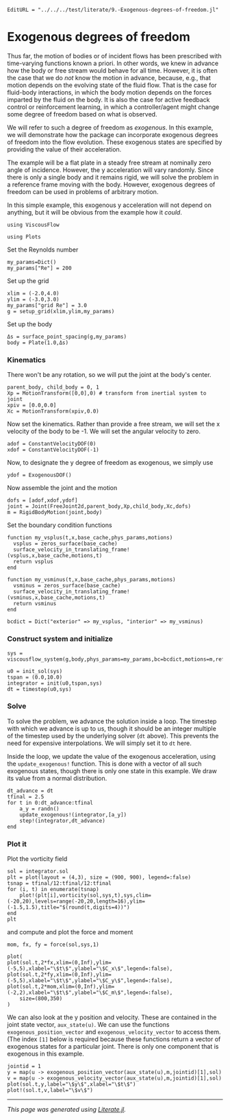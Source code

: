 ```@meta
EditURL = "../../../test/literate/9.-Exogenous-degrees-of-freedom.jl"
```

# Exogenous degrees of freedom

Thus far, the motion of bodies or of incident flows has been prescribed
with time-varying functions known a priori. In other words, we knew
in advance how the body or free stream would behave for all time. However,
it is often the case that we do *not* know the motion in advance, because,
e.g., that motion depends on the evolving state of the fluid flow. That is
the case for fluid-body interactions, in which the body motion depends
on the forces imparted by the fluid on the body. It is also the
case for active feedback control or reinforcement learning, in which
a controller/agent might change some degree of freedom based on what
is observed.

We will refer to such a degree of freedom as *exogenous*. In this example,
we will demonstrate how the package can incorporate exogenous degrees
of freedom into the flow evolution. These exogenous states are specified by providing
the value of their acceleration.

The example will be a flat plate
in a steady free stream at nominally zero angle of incidence. However,
the y acceleration will vary randomly. Since there is only a single body
and it remains rigid, we will solve the problem in a reference frame moving
with the body. However, exogenous degrees of freedom can be used in problems
of arbitrary motion.

In this simple example, this exogenous
y acceleration will not depend on anything, but it will be obvious from the
example how it *could*.

````@example 9.-Exogenous-degrees-of-freedom
using ViscousFlow
````

````@example 9.-Exogenous-degrees-of-freedom
using Plots
````

Set the Reynolds number

````@example 9.-Exogenous-degrees-of-freedom
my_params=Dict()
my_params["Re"] = 200
````

Set up the grid

````@example 9.-Exogenous-degrees-of-freedom
xlim = (-2.0,4.0)
ylim = (-3.0,3.0)
my_params["grid Re"] = 3.0
g = setup_grid(xlim,ylim,my_params)
````

Set up the body

````@example 9.-Exogenous-degrees-of-freedom
Δs = surface_point_spacing(g,my_params)
body = Plate(1.0,Δs)
````

### Kinematics
There won't be any rotation, so we will put the
joint at the body's center.

````@example 9.-Exogenous-degrees-of-freedom
parent_body, child_body = 0, 1
Xp = MotionTransform([0,0],0) # transform from inertial system to joint
xpiv = [0.0,0.0]
Xc = MotionTransform(xpiv,0.0)
````

Now set the kinematics. Rather than provide a free stream, we will set the x velocity of
the body to be -1. We will set the angular velocity to zero.

````@example 9.-Exogenous-degrees-of-freedom
adof = ConstantVelocityDOF(0)
xdof = ConstantVelocityDOF(-1)
````

Now, to designate the y degree of freedom as exogenous, we simply use

````@example 9.-Exogenous-degrees-of-freedom
ydof = ExogenousDOF()
````

Now assemble the joint and the motion

````@example 9.-Exogenous-degrees-of-freedom
dofs = [adof,xdof,ydof]
joint = Joint(FreeJoint2d,parent_body,Xp,child_body,Xc,dofs)
m = RigidBodyMotion(joint,body)
````

Set the boundary condition functions

````@example 9.-Exogenous-degrees-of-freedom
function my_vsplus(t,x,base_cache,phys_params,motions)
  vsplus = zeros_surface(base_cache)
  surface_velocity_in_translating_frame!(vsplus,x,base_cache,motions,t)
  return vsplus
end

function my_vsminus(t,x,base_cache,phys_params,motions)
  vsminus = zeros_surface(base_cache)
  surface_velocity_in_translating_frame!(vsminus,x,base_cache,motions,t)
  return vsminus
end

bcdict = Dict("exterior" => my_vsplus, "interior" => my_vsminus)
````

### Construct system and initialize

````@example 9.-Exogenous-degrees-of-freedom
sys = viscousflow_system(g,body,phys_params=my_params,bc=bcdict,motions=m,reference_body=1);

u0 = init_sol(sys)
tspan = (0.0,10.0)
integrator = init(u0,tspan,sys)
dt = timestep(u0,sys)
````

### Solve
To solve the problem, we advance the solution inside a loop. The timestep
with which we advance is up to us, though it should be an integer multiple
of the timestep used by the underlying solver (`dt` above). This prevents
the need for expensive interpolations. We will simply set it to `dt` here.

Inside the loop, we update the value of the exogenous acceleration,
using the `update_exogenous!` function. This is done with a vector of
all such exogenous states, though there is only one state in this example.
We draw its value from a normal distribution.

````@example 9.-Exogenous-degrees-of-freedom
dt_advance = dt
tfinal = 2.5
for t in 0:dt_advance:tfinal
    a_y = randn()
    update_exogenous!(integrator,[a_y])
    step!(integrator,dt_advance)
end
````

### Plot it
Plot the vorticity field

````@example 9.-Exogenous-degrees-of-freedom
sol = integrator.sol
plt = plot(layout = (4,3), size = (900, 900), legend=:false)
tsnap = tfinal/12:tfinal/12:tfinal
for (i, t) in enumerate(tsnap)
    plot!(plt[i],vorticity(sol,sys,t),sys,clim=(-20,20),levels=range(-20,20,length=16),ylim=(-1.5,1.5),title="$(round(t,digits=4))")
end
plt
````

and compute and plot the force and moment

````@example 9.-Exogenous-degrees-of-freedom
mom, fx, fy = force(sol,sys,1)

plot(
plot(sol.t,2*fx,xlim=(0,Inf),ylim=(-5,5),xlabel="\$t\$",ylabel="\$C_x\$",legend=:false),
plot(sol.t,2*fy,xlim=(0,Inf),ylim=(-5,5),xlabel="\$t\$",ylabel="\$C_y\$",legend=:false),
plot(sol.t,2*mom,xlim=(0,Inf),ylim=(-2,2),xlabel="\$t\$",ylabel="\$C_m\$",legend=:false),
    size=(800,350)
)
````

We can also look at the y position and velocity. These are contained in
the joint state vector, `aux_state(u)`. We can use the functions `exogenous_position_vector`
and `exogenous_velocity_vector` to access them. (The index `[1]` below is required
because these functions return a vector of exogenous states for a particular joint.
There is only one component that is exogenous in this example.

````@example 9.-Exogenous-degrees-of-freedom
jointid = 1
y = map(u -> exogenous_position_vector(aux_state(u),m,jointid)[1],sol)
v = map(u -> exogenous_velocity_vector(aux_state(u),m,jointid)[1],sol)
plot(sol.t,y,label="\$y\$",xlabel="\$t\$")
plot!(sol.t,v,label="\$v\$")
````

---

*This page was generated using [Literate.jl](https://github.com/fredrikekre/Literate.jl).*

